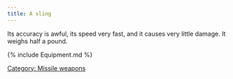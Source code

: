 ```yaml
---
title: A sling
---
```


Its accuracy is awful, its speed very fast, and it causes very little
damage. It weighs half a pound.

{% include Equipment.md %}

[Category: Missile weapons](Category:_Missile_weapons "wikilink")